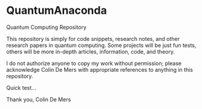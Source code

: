 # QuantumAnaconda
Quantum Computing Repository

This repository is simply for code snippets, research notes, and other research papers in quantum computing.  Some projects will be just fun tests, others will be more in-depth articles, information, code, and theory.

I do not authorize anyone to copy my work without permission; please acknowledge Colin De Mers with appropriate references to anything in this repository.

Quick test...

Thank you,
Colin De Mers
